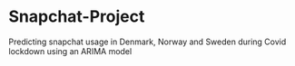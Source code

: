 # Snapchat-Project
Predicting snapchat usage in Denmark, Norway and Sweden during Covid lockdown using an ARIMA model
